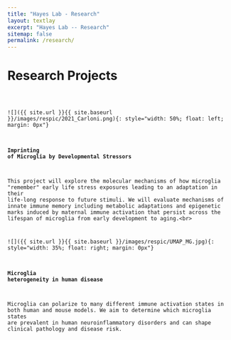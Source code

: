 ```yaml
---
title: "Hayes Lab - Research"
layout: textlay
excerpt: "Hayes Lab -- Research"
sitemap: false
permalink: /research/
---
```


# Research Projects

<code class="highlighter-rouge">

![]({{ site.url }}{{ site.baseurl }}/images/respic/2021_Carloni.png){: style="width: 50%; float: left; margin: 0px"}

#### Imprinting of Microglia by Developmental Stressors
This project will explore the molecular mechanisms of how microglia "remember" early life stress exposures leading to an adaptation in their life-long response to future stimuli. We will evaluate mechanisms of innate immune memory including metabolic adaptations and epigenetic marks induced by maternal immune activation that persist across the lifespan of microglia from early development to aging.\<br>

![]({{ site.url }}{{ site.baseurl }}/images/respic/UMAP_MG.jpg){: style="width: 35%; float: right; margin: 0px"}

#### Microglia heterogeneity in human disease
Microglia can polarize to many different immune activation states in both human and mouse models. We aim to determine which microglia states are prevalent in human neuroinflammatory disorders and can shape clinical pathology and disease risk.<br><br>
